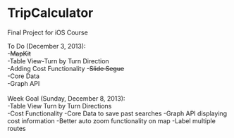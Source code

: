 TripCalculator
==============

Final Project for iOS Course

To Do (December 3, 2013):<br>
-~~MapKit~~<br>
-Table View-Turn by Turn Direction <br>
-Adding Cost Functionality
-~~Slide Segue~~<br>
-Core Data<br>
-Graph API<br>
<br>
Week Goal (Sunday, December 8, 2013):<br>
-Table View Turn by Turn Directions<br>
  -Cost Functionality
-Core Data to save past searches
-Graph API displaying cost information
-Better auto zoom functionality on map
-Label multiple routes


